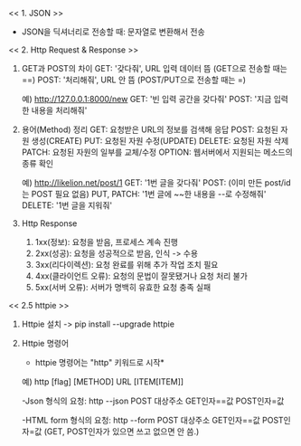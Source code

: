 << 1. JSON >>
- JSON을 딕셔너리로 전송할 때: 문자열로 변환해서 전송

<< 2. Http Request & Response >>

1) GET과 POST의 차이
    GET: '갖다줘', URL 입력 데이터 뜸 (GET으로 전송할 때는 ==)
    POST: '처리해줘', URL 안 뜸 (POST/PUT으로 전송할 때는 =)

    예) http://127.0.0.1:8000/new
    GET: '빈 입력 공간을 갖다줘'
    POST: '지금 입력한 내용을 처리해줘'

2) 용어(Method) 정리
    GET: 요청받은 URL의 정보를 검색해 응답
    POST: 요청된 자원 생성(CREATE)
    PUT: 요청된 자원 수정(UPDATE)
    DELETE: 요청된 자원 삭제
    PATCH: 요청된 자원의 일부를 교체/수정
    OPTION: 웹서버에서 지원되는 메소드의 종류 확인

    예) http://likelion.net/post/1
    GET: '1번 글을 갖다줘'
    POST: (이미 만든 post/id는 POST 필요 없음)
    PUT, PATCH: '1번 글에 ~~한 내용을 --로 수정해줘'
    DELETE: '1번 글을 지워줘'

3) Http Response
    1. 1xx(정보): 요청을 받음, 프로세스 계속 진행
    2. 2xx(성공): 요청을 성공적으로 받음, 인식 -> 수용
    3. 3xx(리다이렉션): 요청 완료를 위해 추가 작업 조치 필요
    4. 4xx(클라이언트 오류): 요청의 문법이 잘못됐거나 요청 처리 불가
    5. 5xx(서버 오류): 서버가 명백히 유효한 요청 충족 실패


<< 2.5 httpie >>

1) Httpie 설치
    -> pip install --upgrade httpie

2) Httpie 명령어
    * httpie 명령어는 "http" 키워드로 시작*

    예) http [flag] [METHOD] URL [ITEM[ITEM]]

    -Json 형식의 요청:
        http --json POST 대상주소 GET인자==값 POST인자=값
    
    -HTML form 형식의 요청:
        http --form POST 대상주소 GET인자==값 POST인자=값
    (GET, POST인자가 있으면 쓰고 없으면 안 씀.)